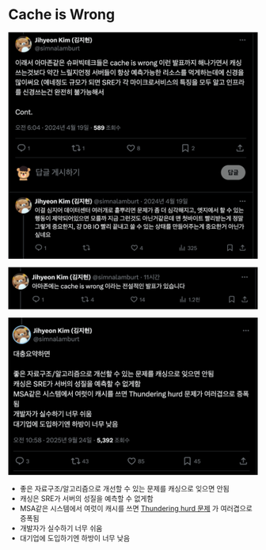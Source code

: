 # Cache is Wrong

![0](./images/0.png)

![1](./images/1.png)

![2](./images/2.png)

- 좋은 자료구조/알고리즘으로 개선할 수 있는 문제를 캐싱으로 잊으면 안됨
- 캐싱은 SRE가 서버의 성질을 예측할 수 없게함
- MSA같은 시스템에서 여럿이 캐시를 쓰면 [Thundering hurd 문제](https://en.wikipedia.org/wiki/Thundering_herd_problem) 가 여러겹으로 증폭됨
- 개발자가 실수하기 너무 쉬움
- 대기업에 도입하기엔 하방이 너무 낮음